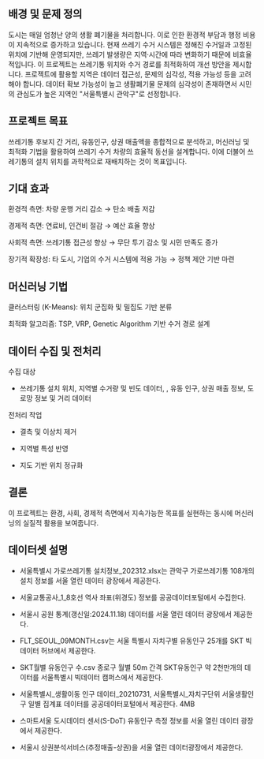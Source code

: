 ## 배경 및 문제 정의 
도시는 매일 엄청난 양의 생활 폐기물을 처리합니다. 이로 인한 환경적 부담과 행정 비용이 지속적으로 증가하고 있습니다. 현재 쓰레기 수거 시스템은 정해진 수거일과 고정된 위치에 기반해 운영되지만, 쓰레기 발생량은 지역·시간에 따라 변화하기 때문에 비효율적입니다. 이 프로젝트는 쓰레기통 위치와 수거 경로를 최적화하여 개선 방안을 제시합니다. 프로젝트에 활용할 지역은 데이터 접근성, 문제의 심각성, 적용 가능성 등을 고려해야 합니다.  데이터 확보 가능성이 높고 생활폐기물 문제의 심각성이 존재하면서 시민의 관심도가 높은 지역인 "서울특별시 관악구"로 선정합니다.

## 프로젝트 목표 

쓰레기통 후보지 간 거리, 유동인구, 상권 매출액을 종합적으로 분석하고, 머신러닝 및 최적화 기법을 활용하여 쓰레기 수거 차량의 효율적 동선을 설계합니다. 이에 더불어 쓰레기통의 설치 위치를 과학적으로 재배치하는 것이 목표입니다.

## 기대 효과 

환경적 측면: 차량 운행 거리 감소 → 탄소 배출 저감 

경제적 측면: 연료비, 인건비 절감 → 예산 효율 향상 

사회적 측면: 쓰레기통 접근성 향상 → 무단 투기 감소 및 시민 만족도 증가 

장기적 확장성: 타 도시, 기업의 수거 시스템에 적용 가능 → 정책 제안 기반 마련 

## 머신러닝 기법 

클러스터링 (K-Means): 위치 군집화 및 밀집도 기반 분류 

최적화 알고리즘: TSP, VRP, Genetic Algorithm 기반 수거 경로 설계 

## 데이터 수집 및 전처리 

수집 대상
- 쓰레기통 설치 위치, 지역별 수거량 및 빈도 데이터, , 유동 인구, 상권 매출 정보, 도로망 정보 및 거리 데이터 

전처리 작업
- 결측 및 이상치 제거 

- 지역별 특성 반영 

- 지도 기반 위치 정규화 

## 결론 
이 프로젝트는 환경, 사회, 경제적 측면에서 지속가능한 목표를 실현하는 동시에 머신러닝의 실질적 활용을 보여줍니다.   

## 데이터셋 설명
- 서울특별시 가로쓰레기통 설치정보_202312.xlsx는 관악구 가로쓰레기통 108개의 설치 정보를 서울 열린 데이터 광장에서 제공한다.

- 서울교통공사_1_8호선 역사 좌표(위경도) 정보를 공공데이터포털에서 수집한다.

- 서울시 공원 통계(갱신일:2024.11.18) 데이터를 서울 열린 데이터 광장에서 제공한다.

- FLT_SEOUL_09MONTH.csv는 서울 특별시 자치구별 유동인구  25개를 SKT 빅데이터 허브에서 제공한다.

- SKT월별 유동인구 수.csv 종로구 월별 50m 간격 SKT유동인구 약 2천만개의 데이터를 서울특별시 빅데이터 캠퍼스에서  제공한다.

- 서울특별시_생활이동 인구 데이터_20210731, 서울특별시_자치구단위 서울생활인구 일별 집계표 데이터를 공공데이터포털에서 제공한다. 4MB

- 스마트서울 도시데이터 센서(S-DoT) 유동인구 측정 정보를 서울 열린 데이터 광장에서 제공한다.

- 서울시 상권분석서비스(추정매출-상권)을 서울 열린 데이터광장에서 제공한다.
